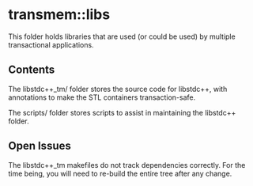 transmem::libs
=====

This folder holds libraries that are used (or could be used) by multiple
transactional applications.

Contents
-----

The libstdc++_tm/ folder stores the source code for libstdc++, with
annotations to make the STL containers transaction-safe.

The scripts/ folder stores scripts to assist in maintaining the libstdc++
folder.

Open Issues
-----

The libstdc++_tm makefiles do not track dependencies correctly.  For the time
being, you will need to re-build the entire tree after any change.
